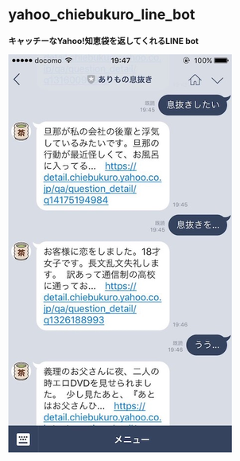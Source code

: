 # yahoo_chiebukuro_line_bot
### キャッチーなYahoo!知恵袋を返してくれるLINE bot
![Yahoo!知恵袋LINEbot](https://github.com/arimo/yahoo_chiebukuro_line_bot/blob/image/line_bot.jpg)

